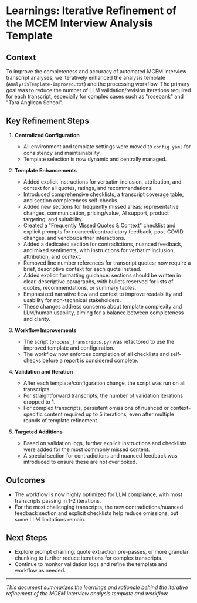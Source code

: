 # Learnings: Iterative Refinement of the MCEM Interview Analysis Template

## Context
To improve the completeness and accuracy of automated MCEM interview transcript analyses, we iteratively enhanced the analysis template (`AnalysisTemplate-Improved.txt`) and the processing workflow. The primary goal was to reduce the number of LLM validation/revision iterations required for each transcript, especially for complex cases such as "rosebank" and "Tara Anglican School".

## Key Refinement Steps

1. **Centralized Configuration**
   - All environment and template settings were moved to `config.yaml` for consistency and maintainability.
   - Template selection is now dynamic and centrally managed.

2. **Template Enhancements**
   - Added explicit instructions for verbatim inclusion, attribution, and context for all quotes, ratings, and recommendations.
   - Introduced comprehensive checklists, a transcript coverage table, and section completeness self-checks.
   - Added new sections for frequently missed areas: representative changes, communication, pricing/value, AI support, product targeting, and suitability.
   - Created a "Frequently Missed Quotes & Context" checklist and explicit prompts for nuanced/contradictory feedback, post-COVID changes, and vendor/partner interactions.
   - Added a dedicated section for contradictions, nuanced feedback, and mixed sentiments, with instructions for verbatim inclusion, attribution, and context.
   - Removed line number references for transcript quotes; now require a brief, descriptive context for each quote instead.
   - Added explicit formatting guidance: sections should be written in clear, descriptive paragraphs, with bullets reserved for lists of quotes, recommendations, or summary tables.
   - Emphasized narrative flow and context to improve readability and usability for non-technical stakeholders.
   - These changes address concerns about template complexity and LLM/human usability, aiming for a balance between completeness and clarity.

3. **Workflow Improvements**
   - The script (`process_transcripts.py`) was refactored to use the improved template and configuration.
   - The workflow now enforces completion of all checklists and self-checks before a report is considered complete.

4. **Validation and Iteration**
   - After each template/configuration change, the script was run on all transcripts.
   - For straightforward transcripts, the number of validation iterations dropped to 1.
   - For complex transcripts, persistent omissions of nuanced or context-specific content required up to 5 iterations, even after multiple rounds of template refinement.

5. **Targeted Additions**
   - Based on validation logs, further explicit instructions and checklists were added for the most commonly missed content.
   - A special section for contradictions and nuanced feedback was introduced to ensure these are not overlooked.

## Outcomes
- The workflow is now highly optimized for LLM compliance, with most transcripts passing in 1-2 iterations.
- For the most challenging transcripts, the new contradictions/nuanced feedback section and explicit checklists help reduce omissions, but some LLM limitations remain.

## Next Steps
- Explore prompt chaining, quote extraction pre-passes, or more granular chunking to further reduce iterations for complex transcripts.
- Continue to monitor validation logs and refine the template and workflow as needed.

---

*This document summarizes the learnings and rationale behind the iterative refinement of the MCEM interview analysis template and workflow.*
